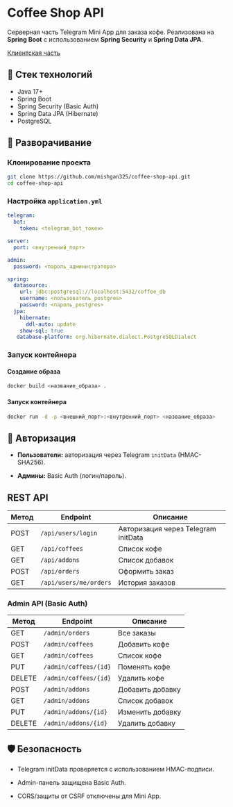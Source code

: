 # Coffee Shop API

Серверная часть Telegram Mini App для заказа кофе. Реализована на **Spring Boot** с использованием **Spring Security** и **Spring Data JPA**.

[Клиентская часть](https://github.com/mishgan325/coffee-shop-api)

## 🧱 Стек технологий

- Java 17+
- Spring Boot
- Spring Security (Basic Auth)
- Spring Data JPA (Hibernate)
- PostgreSQL

## 🚀 Разворачивание

### Клонирование проекта

```bash
git clone https://github.com/mishgan325/coffee-shop-api.git
cd coffee-shop-api
```
### Настройка `application.yml`

```yaml
telegram:
  bot:
    token: <telegram_bot_токен>

server:
  port: <внутренний_порт> 

admin:
  password: <пароль_администратора> 

spring:
  datasource:
    url: jdbc:postgresql://localhost:5432/coffee_db
    username: <пользователь_postgres>
    password: <пароль_postgres>
  jpa:
    hibernate:
      ddl-auto: update
    show-sql: true
   database-platform: org.hibernate.dialect.PostgreSQLDialect

```

### Запуск контейнера

#### Создание образа
```bash
docker build <название_образа> .
```
#### Запуск контейнера
```bash
docker run -d -p <внешний_порт>:<внутренний_порт> <название_образа>
```
## 🔐 Авторизация

- **Пользователи:** авторизация через Telegram `initData` (HMAC-SHA256).
    
- **Админы:** Basic Auth (логин/пароль).
    

## REST API


| Метод | Endpoint               | Описание                            |
| ----- | ---------------------- | ----------------------------------- |
| POST  | `/api/users/login`     | Авторизация через Telegram initData |
| GET   | `/api/coffees`         | Список кофе                         |
| GET   | `/api/addons`          | Список добавок                      |
| POST  | `/api/orders`          | Оформить заказ                      |
| GET   | `/api/users/me/orders` | История заказов                     |
### Admin API (Basic Auth)

| Метод  | Endpoint              | Описание         |
| ------ | --------------------- | ---------------- |
| GET    | `/admin/orders`       | Все заказы       |
| POST   | `/admin/coffees`      | Добавить кофе    |
| GET    | `/admin/coffees`      | Список кофе      |
| PUT    | `/admin/coffees/{id}` | Поменять кофе    |
| DELETE | `/admin/coffees/{id}` | Удалить кофе     |
| POST   | `/admin/addons`       | Добавить добавку |
| GET    | `/admin/addons`       | Список добавок   |
| PUT    | `/admin/addons/{id}`  | Изменить добавку |
| DELETE | `/admin/addons/{id}`  | Удалить добавку  |

## 🛡️ Безопасность

- Telegram initData проверяется с использованием HMAC-подписи.
    
- Admin-панель защищена Basic Auth.
    
- CORS/защиты от CSRF отключены для Mini App.
